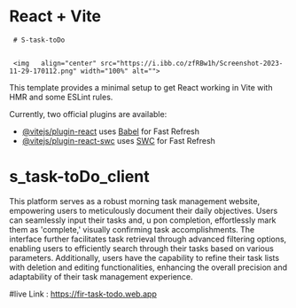 # React + Vite

 
     # S-task-toDo

    
     <img   align="center" src="https://i.ibb.co/zfRBw1h/Screenshot-2023-11-29-170112.png" width="100%" alt="">



This template provides a minimal setup to get React working in Vite with HMR and some ESLint rules.

Currently, two official plugins are available:

- [@vitejs/plugin-react](https://github.com/vitejs/vite-plugin-react/blob/main/packages/plugin-react/README.md) uses [Babel](https://babeljs.io/) for Fast Refresh
- [@vitejs/plugin-react-swc](https://github.com/vitejs/vite-plugin-react-swc) uses [SWC](https://swc.rs/) for Fast Refresh
# s_task-toDo_client



This platform serves as a robust morning task management website, empowering users to meticulously document their daily objectives. Users can seamlessly input their tasks and, u
pon completion, effortlessly mark them as 'complete,' visually confirming task accomplishments. The interface further facilitates task retrieval through advanced filtering options, enabling users to efficiently search through their tasks based on various parameters. Additionally, users have the capability to refine their task lists with deletion and editing functionalities, enhancing the overall precision and adaptability of their task management experience.



#live Link : https://fir-task-todo.web.app



